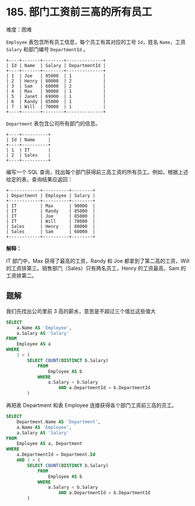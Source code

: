 # 185. 部门工资前三高的所有员工

难度：困难

`Employee` 表包含所有员工信息，每个员工有其对应的工号 `Id`，姓名 `Name`，工资 `Salary` 和部门编号 `DepartmentId` 。

```text
+----+-------+--------+--------------+
| Id | Name  | Salary | DepartmentId |
+----+-------+--------+--------------+
| 1  | Joe   | 85000  | 1            |
| 2  | Henry | 80000  | 2            |
| 3  | Sam   | 60000  | 2            |
| 4  | Max   | 90000  | 1            |
| 5  | Janet | 69000  | 1            |
| 6  | Randy | 85000  | 1            |
| 7  | Will  | 70000  | 1            |
+----+-------+--------+--------------+
```

`Department` 表包含公司所有部门的信息。

```text
+----+----------+
| Id | Name     |
+----+----------+
| 1  | IT       |
| 2  | Sales    |
+----+----------+
```

编写一个 SQL 查询，找出每个部门获得前三高工资的所有员工。例如，根据上述给定的表，查询结果应返回：

```text
+------------+----------+--------+
| Department | Employee | Salary |
+------------+----------+--------+
| IT         | Max      | 90000  |
| IT         | Randy    | 85000  |
| IT         | Joe      | 85000  |
| IT         | Will     | 70000  |
| Sales      | Henry    | 80000  |
| Sales      | Sam      | 60000  |
+------------+----------+--------+
```

**解释：**

IT 部门中，Max 获得了最高的工资，Randy 和 Joe 都拿到了第二高的工资，Will 的工资排第三。销售部门（Sales）只有两名员工，Henry 的工资最高，Sam 的工资排第二。

## 题解

我们先找出公司里前 3 高的薪水，意思是不超过三个值比这些值大

```sql
SELECT
    a.Name AS 'Employee',
    a.Salary AS 'Salary'
FROM
    Employee AS a
WHERE
    3 > (
        SELECT COUNT(DISTINCT b.Salary)
            FROM
                Employee AS b
            WHERE
                a.Salary < b.Salary
                    AND a.DepartmentId = b.DepartmentId
        )
```

再把表 Department 和表 Employee 连接获得各个部门工资前三高的员工。

```sql
SELECT
    Department.Name AS 'Department',
    a.Name AS 'Employee',
    a.Salary AS 'Salary'
FROM
    Employee AS a, Department
WHERE
    a.DepartmentId = Department.Id
    AND 3 > (
        SELECT COUNT(DISTINCT b.Salary)
            FROM
                Employee AS b
            WHERE
                a.Salary < b.Salary
                    AND a.DepartmentId = b.DepartmentId
        )
```
